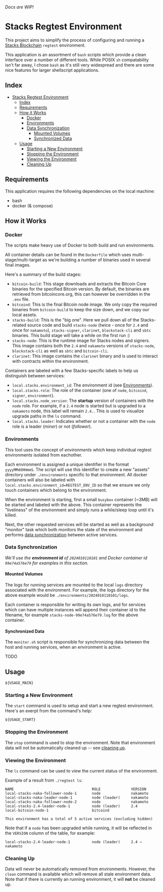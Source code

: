 _Docs are WIP!_

# Stacks Regtest Environment
This project aims to simplify the process of configuring and running a [Stacks Blockchain](https://www.stacks.co/) `regtest` environment.

This application is an assortment of `bash` scripts which provide a clean interface over a number of different tools. While POSIX `sh` compatability isn't far away, I chose `bash` as it's still very widespread and there are some nice features for larger shellscript applications.

## Index
- [Stacks Regtest Environment](#stacks-regtest-environment)
  - [Index](#index)
  - [Requirements](#requirements)
  - [How it Works](#how-it-works)
    - [Docker](#docker)
    - [Environments](#environments)
    - [Data Synchronization](#data-synchronization)
      - [Mounted Volumes](#mounted-volumes)
      - [Synchronized Data](#synchronized-data)
  - [Usage](#usage)
    - [Starting a New Environment](#starting-a-new-environment)
    - [Stopping the Environment](#stopping-the-environment)
    - [Viewing the Environment](#viewing-the-environment)
    - [Cleaning Up](#cleaning-up)

## Requirements
This application requires the following dependencies on the local machine:
- bash
- docker (& compose)

## How it Works

### Docker
The scripts make heavy use of Docker to both build and run environments.

All container details can be found in the `Dockerfile` which uses multi-stage/multi-target as we're building a number of binaries used in several final images.

Here's a summary of the build stages:
- `bitcoin-build`: This stage downloads and extracts the Bitcoin Core binaries for the specified Bitcoin version. By default, the binaries are retrieved from bitcoincore.org, this can however be overridden in the `.env` file.
- `bitcoind`: This is the final Bitcoin node image. We only copy the required binaries from `bitcoin-build` to keep the size down, and we copy our local assets.
- `stacks-build`: This is the "big one". Here we pull down all of the Stacks-related source code and build `stacks-node` (twice - once for `2.4` and once for `nakamoto`), `stacks-signer`, `clarinet`, `blockstack-cli` and `sbtc` binaries. This build stage will take a while on the first run :)
- `stacks-node`: This is the runtime image for Stacks nodes and signers. This image contains both the `2.4` and `nakamoto` versions of `stacks-node`, `blockstack-cli` as well as `sbtc` and `bitcoin-cli`.
- `clarinet`: This image contains the `clarinet` binary and is used to interact with contracts within the environment.

Containers are labeled with a few Stacks-specific labels to help us distinguish between services:
- `local.stacks.environment_id`: The environment id (see [Environments](#environments)).
- `local.stacks.role`: The role of the container (one of `node`, `bitcoind`, `signer`, `environment`).
- `local.stacks.node_version`: The **startup** version of containers with the `node` role. For example, if a `2.4` node is started but is upgraded to a `nakamoto` node, this label will remain `2.4.`. This is used to visualize upgrade paths in the `ls` command.
- `local.stacks.leader`: Indicates whether or not a container with the `node` role is a leader (_miner_) or not (_follower_).

### Environments
This tool uses the concept of _environments_ which keep individual regtest environments isolated from eachother.

Each environment is assigned a unique identifier in the format `yyyyMMddHHmmS`. The script will use this identifier to create a new "assets" directory under `./environments` specific to that environment. All docker containers will also be labeled with `local.stacks.environment_id=REGTEST_ENV_ID` so that we ensure we only touch containers which belong to the environment.

When the environment is starting, first a small `busybox` container (~3MB) will be started and labeled with the above. This container represents the "liveliness" of the environment and simply runs a while/sleep loop until it's killed.

Next, the other requested services will be started as well as a background "monitor" task which both monitors the state of the environment and performs [data synchronization](#data-synchronization) between active services.

### Data Synchronization
_We'll use the **environment id** of `2024010110101` and Docker container id `99e74a576e79` for examples in this section._

#### Mounted Volumes

The logs for running services are mounted to the local `logs` directory associated with the environment. For example, the logs directory for the above example would be `./environments/2024010110101/logs`. 

Each container is responsible for writing its own logs, and for services which can have multiple instances will append their container id to the filename, for example `stacks-node-99e74a576e79.log` for the above container.

#### Synchronized Data

The `monitor.sh` script is responsible for synchronizing data between the host and running services, when an environment is active. 

TODO

## Usage

```
${USAGE_MAIN}
```

### Starting a New Environment
The `start` command is used to setup and start a new regtest environment. Here's an exerpt from the command's help:
```
${USAGE_START}
```

### Stopping the Environment
The `stop` command is used to stop the environment. Note that environment data will not be automatically cleaned up -- see [cleaning up](#cleaning-up).

### Viewing the Environment
The `ls` command can be used to view the current status of the environment.

Example of a result from `./regtest ls`:
```
NAME                                    ROLE              VERSION
local-stacks-naka-follower-node-1       node              nakamoto
local-stacks-naka-leader-node-1         node (leader)     nakamoto
local-stacks-naka-follower-node-2       node              nakamoto
local-stacks-2.4-leader-node-1          node (leader)     2.4
local-bitcoin-node-1                    bitcoind

This environment has a total of 5 active services (excluding hidden)
```

Note that if a `node` has been upgraded while running, it will be reflected in the `VERSION` column of the table, for example:
```
local-stacks-2.4-leader-node-1          node (leader)     2.4 ⇾ nakamoto
```

### Cleaning Up
Data will never be automatically removed from environments. However, the `clean` command is available which will remove all stale environment data. Note that if there is currently an running environment, it will **not** be cleaned up.